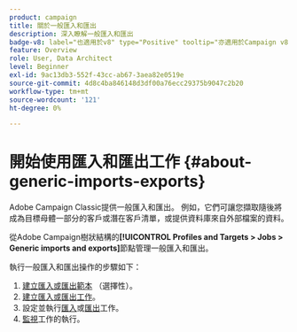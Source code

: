 ```yaml
---
product: campaign
title: 關於一般匯入和匯出
description: 深入瞭解一般匯入和匯出
badge-v8: label="也適用於v8" type="Positive" tooltip="亦適用於Campaign v8"
feature: Overview
role: User, Data Architect
level: Beginner
exl-id: 9ac13db3-552f-43cc-ab67-3aea82e0519e
source-git-commit: 4d8c4ba846148d3df00a76ecc29375b9047c2b20
workflow-type: tm+mt
source-wordcount: '121'
ht-degree: 0%

---
```


# 開始使用匯入和匯出工作 {#about-generic-imports-exports}



Adobe Campaign Classic提供一般匯入和匯出。 例如，它們可讓您擷取隨後將成為目標母體一部分的客戶或潛在客戶清單，或提供資料庫來自外部檔案的資料。

從Adobe Campaign樹狀結構的&#x200B;**[!UICONTROL Profiles and Targets > Jobs > Generic imports and exports]**&#x200B;節點管理一般匯入和匯出。

執行一般匯入和匯出操作的步驟如下：

1. [建立匯入或匯出範本](../../platform/using/creating-import-export-templates.md) （選擇性）。
1. [建立匯入或匯出工作](../../platform/using/creating-import-export-jobs.md)。
1. 設定並執行[匯入](../../platform/using/executing-import-jobs.md)或[匯出](../../platform/using/executing-export-jobs.md)工作。
1. [監視](../../platform/using/monitoring-jobs-execution.md)工作的執行。
